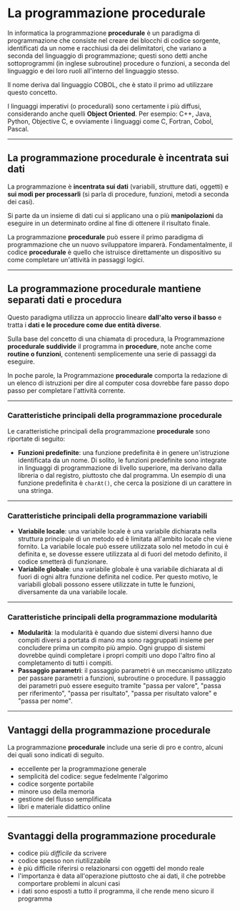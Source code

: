 # La programmazione **procedurale**

In informatica la programmazione **procedurale** è un paradigma di programmazione che consiste nel creare dei blocchi di codice sorgente, identificati da un nome e racchiusi da dei delimitatori, che variano a seconda del linguaggio di programmazione; questi sono detti anche sottoprogrammi (in inglese subroutine) procedure o funzioni, a seconda del linguaggio e dei loro ruoli all'interno del linguaggio stesso.

Il nome deriva dal linguaggio COBOL, che è stato il primo ad utilizzare questo concetto.

I linguaggi imperativi (o procedurali) sono certamente i più diffusi, considerando anche quelli **Object Oriented**. Per esempio: C++, Java, Python, Objective C, e ovviamente i linguaggi come C, Fortran, Cobol, Pascal.

---

## La programmazione **procedurale** è incentrata sui **dati**

La programmazione è **incentrata sui dati** (variabili, strutture dati, oggetti) e **sui modi per processarli** (si parla di procedure, funzioni, metodi a seconda dei casi).

Si parte da un insieme di dati cui si applicano una o più **manipolazioni** da eseguire in un determinato ordine al fine di ottenere il risultato finale.

La programmazione **procedurale** può essere il primo paradigma di programmazione che un nuovo sviluppatore imparerà. Fondamentalmente, il codice **procedurale** è quello che istruisce direttamente un dispositivo su come completare un'attività in passaggi logici. 

---

## La programmazione **procedurale** mantiene separati dati e procedura

Questo paradigma utilizza un approccio lineare **dall'alto verso il basso** e tratta i **dati e le procedure come due entità diverse**. 

Sulla base del concetto di una chiamata di procedura, la Programmazione **procedurale** **suddivide** il programma in **procedure**, note anche come **routine o funzioni**, contenenti semplicemente una serie di passaggi da eseguire.

In poche parole, la Programmazione **procedurale** comporta la redazione di un elenco di istruzioni per dire al computer cosa dovrebbe fare passo dopo passo per completare l'attività corrente.

---

### Caratteristiche principali della programmazione **procedurale**

Le caratteristiche principali della programmazione **procedurale** sono riportate di seguito:

* **Funzioni predefinite**: una funzione predefinita è in genere un'istruzione identificata da un nome. Di solito, le funzioni predefinite sono integrate in linguaggi di programmazione di livello superiore, ma derivano dalla libreria o dal registro, piuttosto che dal programma. Un esempio di una funzione predefinita è `charAt()`, che cerca la posizione di un carattere in una stringa.

---

### Caratteristiche principali della programmazione **variabili**

* **Variabile locale**: una variabile locale è una variabile dichiarata nella struttura principale di un metodo ed è limitata all'ambito locale che viene fornito. La variabile locale può essere utilizzata solo nel metodo in cui è definita e, se dovesse essere utilizzata al di fuori del metodo definito, il codice smetterà di funzionare.
* **Variabile globale**: una variabile globale è una variabile dichiarata al di fuori di ogni altra funzione definita nel codice. Per questo motivo, le variabili globali possono essere utilizzate in tutte le funzioni, diversamente da una variabile locale.

---

### Caratteristiche principali della programmazione **modularità**

* **Modularità**: la modularità è quando due sistemi diversi hanno due compiti diversi a portata di mano ma sono raggruppati insieme per concludere prima un compito più ampio. Ogni gruppo di sistemi dovrebbe quindi completare i propri compiti uno dopo l'altro fino al completamento di tutti i compiti.
* **Passaggio parametri**: il passaggio parametri è un meccanismo utilizzato per passare parametri a funzioni, subroutine o procedure. Il passaggio dei parametri può essere eseguito tramite "passa per valore", "passa per riferimento", "passa per risultato", "passa per risultato valore" e "passa per nome".

---

## Vantaggi della programmazione **procedurale**

La programmazione **procedurale** include una serie di pro e contro, alcuni dei quali sono indicati di seguito.

* eccellente per la programmazione generale
* semplicità del codice: segue fedelmente l'algorimo
* codice sorgente portabile
* minore uso della memoria
* gestione del flusso semplificata
* libri e materiale didattico online

---

## Svantaggi della programmazione **procedurale**

* codice più _difficile_ da scrivere
* codice spesso non riutilizzabile
* è più difficile riferirsi o relazionarsi con oggetti del mondo reale
* l'importanza è data all'operazione piuttosto che ai dati, il che potrebbe comportare problemi in alcuni casi
* i dati sono esposti a tutto il programma, il che rende meno sicuro il programma
